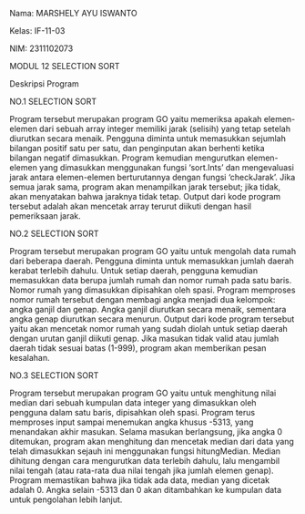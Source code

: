 Nama: MARSHELY  AYU ISWANTO 


Kelas: IF-11-03


NIM: 2311102073 


MODUL 12 SELECTION SORT 


Deskripsi Program 


NO.1 SELECTION SORT 


Program tersebut merupakan program GO yaitu memeriksa apakah elemen-elemen dari sebuah array integer memiliki jarak (selisih) yang tetap setelah diurutkan secara menaik. Pengguna diminta untuk memasukkan sejumlah bilangan positif satu per satu, dan penginputan akan berhenti ketika bilangan negatif dimasukkan. Program kemudian mengurutkan elemen-elemen yang dimasukkan menggunakan fungsi ‘sort.Ints’ dan mengevaluasi jarak antara elemen-elemen berturutannya dengan fungsi ‘checkJarak’. Jika semua jarak sama, program akan menampilkan jarak tersebut; jika tidak, akan menyatakan bahwa jaraknya tidak tetap. Output dari  kode program tersebut adalah akan mencetak array terurut diikuti dengan hasil pemeriksaan jarak.


NO.2 SELECTION SORT

 
Program tersebut merupakan program GO yaitu untuk mengolah data rumah dari beberapa daerah. Pengguna diminta untuk memasukkan jumlah daerah kerabat terlebih dahulu. Untuk setiap daerah, pengguna kemudian memasukkan data berupa jumlah rumah dan nomor rumah pada satu baris. Nomor rumah yang dimasukkan dipisahkan oleh spasi. Program memproses nomor rumah tersebut dengan membagi angka menjadi dua kelompok: angka ganjil dan genap. Angka ganjil diurutkan secara menaik, sementara angka genap diurutkan secara menurun. Output dari  kode program tersebut yaitu akan mencetak nomor rumah yang sudah diolah untuk setiap daerah dengan urutan ganjil diikuti genap. Jika masukan tidak valid atau jumlah daerah tidak sesuai batas (1-999), program akan memberikan pesan kesalahan.


NO.3 SELECTION SORT 


Program tersebut merupakan program GO yaitu untuk menghitung nilai median dari sebuah kumpulan data integer yang dimasukkan oleh pengguna dalam satu baris, dipisahkan oleh spasi. Program terus memproses input sampai menemukan angka khusus -5313, yang menandakan akhir masukan. Selama masukan berlangsung, jika angka 0 ditemukan, program akan menghitung dan mencetak median dari data yang telah dimasukkan sejauh ini menggunakan fungsi hitungMedian. Median dihitung dengan cara mengurutkan data terlebih dahulu, lalu mengambil nilai tengah (atau rata-rata dua nilai tengah jika jumlah elemen genap). Program memastikan bahwa jika tidak ada data, median yang dicetak adalah 0. Angka selain -5313 dan 0 akan ditambahkan ke kumpulan data untuk pengolahan lebih lanjut.
